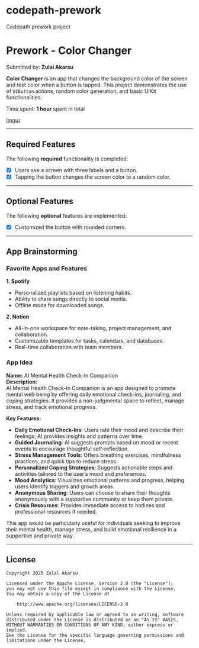 # codepath-prework
Codepath prework project

# Prework - **Color Changer**

Submitted by: **Zulal Akarsu**

**Color Changer** is an app that changes the background color of the screen and text color when a button is tapped. This project demonstrates the use of `UIButton` actions, random color generation, and basic UIKit functionalities.

Time spent: **1 hour** spent in total

[Imgur](https://imgur.com/C80hoWA)

---

## Required Features

The following **required** functionality is completed:

- [x] Users see a screen with three labels and a button.
- [x] Tapping the button changes the screen color to a random color.

---

## Optional Features

The following **optional** features are implemented:

- [x] Customized the button with rounded corners.

---

## App Brainstorming

### Favorite Apps and Features
**1. Spotify**
- Personalized playlists based on listening habits.
- Ability to share songs directly to social media.
- Offline mode for downloaded songs.

**2. Notion**
- All-in-one workspace for note-taking, project management, and collaboration.
- Customizable templates for tasks, calendars, and databases.
- Real-time collaboration with team members.

### App Idea
**Name:** AI Mental Health Check-In Companion  
**Description:**  
AI Mental Health Check-In Companion is an app designed to promote mental well-being by offering daily emotional check-ins, journaling, and coping strategies. It provides a non-judgmental space to reflect, manage stress, and track emotional progress.  

**Key Features:**  
- **Daily Emotional Check-Ins**: Users rate their mood and describe their feelings; AI provides insights and patterns over time.  
- **Guided Journaling**: AI suggests prompts based on mood or recent events to encourage thoughtful self-reflection.  
- **Stress Management Tools**: Offers breathing exercises, mindfulness practices, and quick tips to reduce stress.  
- **Personalized Coping Strategies**: Suggests actionable steps and activities tailored to the user’s mood and preferences.  
- **Mood Analytics**: Visualizes emotional patterns and progress, helping users identify triggers and growth areas.  
- **Anonymous Sharing**: Users can choose to share their thoughts anonymously with a supportive community or keep them private.  
- **Crisis Resources**: Provides immediate access to hotlines and professional resources if needed.  

This app would be particularly useful for individuals seeking to improve their mental health, manage stress, and build emotional resilience in a supportive and private way. 

---

## License

    Copyright 2025 Zulal Akarsu

    Licensed under the Apache License, Version 2.0 (the "License");
    you may not use this file except in compliance with the License.
    You may obtain a copy of the License at

        http://www.apache.org/licenses/LICENSE-2.0

    Unless required by applicable law or agreed to in writing, software
    distributed under the License is distributed on an "AS IS" BASIS,
    WITHOUT WARRANTIES OR CONDITIONS OF ANY KIND, either express or implied.
    See the License for the specific language governing permissions and
    limitations under the License.

